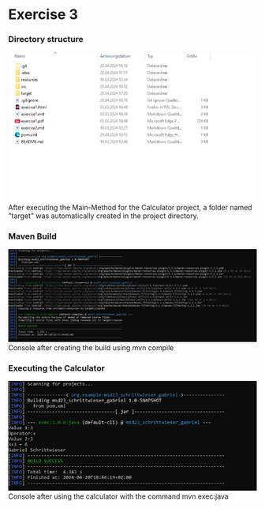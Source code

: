 # Exercise 3

### Directory structure

![target folder](./resources/images/ex3_1.PNG)
After executing the Main-Method for the Calculator project, a folder named "target" was automatically created in the project directory.

### Maven Build

![maven build](./resources/images/ex3_2.PNG)
Console after creating the build using mvn compile

### Executing the Calculator

![calculator](./resources/images/ex3_3.PNG)
Console after using the calculator with the command mvn exec:java